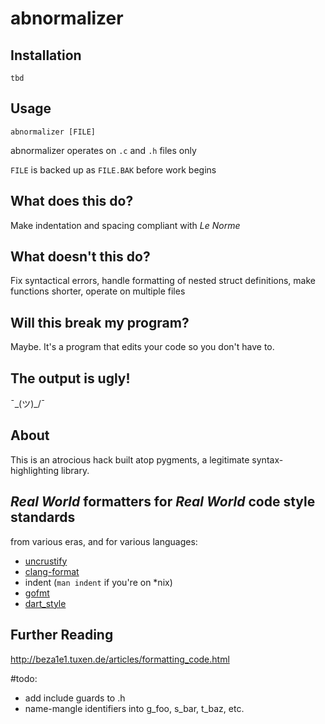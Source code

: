 # abnormalizer

## Installation

`tbd`

## Usage

`abnormalizer [FILE]`

abnormalizer operates on `.c` and `.h` files only

`FILE` is backed up as `FILE.BAK` before work begins

## What does this do?

Make indentation and spacing compliant with *Le Norme*

## What doesn't this do?

Fix syntactical errors, handle formatting of nested struct definitions, make functions shorter, operate on multiple files

## Will this break my program?

Maybe.  It's a program that edits your code so you don't have to. 

## The output is ugly!

¯\_(ツ)_/¯

## About

This is an atrocious hack built atop pygments, a legitimate syntax-highlighting library.

## *Real World* formatters for *Real World* code style standards

from various eras, and for various languages:

- [uncrustify](https://github.com/uncrustify/uncrustify)
- [clang-format](https://clang.llvm.org/docs/ClangFormat.html)
- indent (`man indent` if you're on *nix)
- [gofmt](https://golang.org/cmd/gofmt/)
- [dart_style](https://github.com/dart-lang/dart_style)

## Further Reading

http://beza1e1.tuxen.de/articles/formatting_code.html


#todo:
- add include guards to .h
- name-mangle identifiers into g_foo, s_bar, t_baz, etc. 
